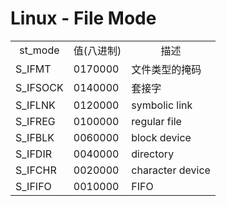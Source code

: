 # Linux - File Mode

<table>
<tr align="center">
<td>st_mode</td>
<td>值(八进制)</td>
<td>描述</td>
</tr>
<tr>
<td>S_IFMT</td>     
<td>0170000</td>   
<td>文件类型的掩码</td>
</tr>
<tr>
<td>S_IFSOCK</td>   
<td>0140000</td>   
<td>套接字</td>
</tr>
<tr>
<td>S_IFLNK</td>    
<td>0120000</td>   
<td>symbolic link</td>
</tr>
<tr>
<td>S_IFREG</td>    
<td>0100000</td>   
<td>regular file</td>
</tr>
<tr>
<td>S_IFBLK</td>    
<td>0060000</td>   
<td>block device</td>
</tr>
<tr>
<td>S_IFDIR</td>    
<td>0040000</td>   
<td>directory</td>
</tr>
<tr>
<td>S_IFCHR</td>    
<td>0020000</td>   
<td>character device</td>
</tr>
<tr>
<td>S_IFIFO</td>    
<td>0010000</td>   
<td>FIFO</td>
</tr>
</table>
